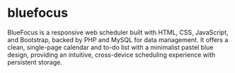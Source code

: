 # bluefocus
BlueFocus is a responsive web scheduler built with HTML, CSS, JavaScript, and Bootstrap, backed by PHP and MySQL for data management. It offers a clean, single-page calendar and to-do list with a minimalist pastel blue design, providing an intuitive, cross-device scheduling experience with persistent storage.
